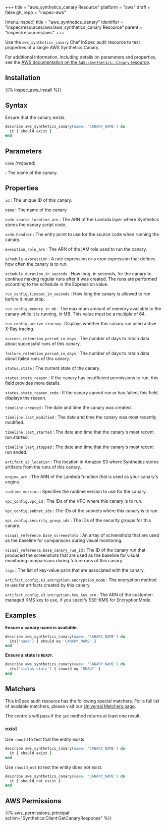 +++
title = "aws_synthetics_canary Resource"
platform = "aws"
draft = false
gh_repo = "inspec-aws"

[menu.inspec]
title = "aws_synthetics_canary"
identifier = "inspec/resources/aws/aws_synthetics_canary Resource"
parent = "inspec/resources/aws"
+++

Use the `aws_synthetics_canary` Chef InSpec audit resource to test properties of a single AWS Synthetics Canary.

For additional information, including details on parameters and properties, see the [AWS documentation on the `AWS::Synthetics::Canary` resource](https://docs.aws.amazon.com/AWSCloudFormation/latest/UserGuide/aws-resource-synthetics-canary.html).

## Installation

{{% inspec_aws_install %}}

## Syntax

Ensure that the canary exists.

```ruby
describe aws_synthetics_canary(name: 'CANARY_NAME') do
  it { should exist }
end
```

## Parameters

`name` _(required)_

: The name of the canary.

## Properties

`id`
: The unique ID of this canary.

`name`
: The name of the canary.

`code.source_location_arn`
: The ARN of the Lambda layer where Synthetics stores the canary script code.

`code.handler`
: The entry point to use for the source code when running the canary.

`execution_role_arn`
: The ARN of the IAM role used to run the canary.

`schedule.expression`
: A rate expression or a cron expression that defines how often the canary is to run.

`schedule.duration_in_seconds`
: How long, in seconds, for the canary to continue making regular runs after it was created. The runs are performed according to the schedule in the Expression value.

`run_config.timeout_in_seconds`
: How long the canary is allowed to run before it must stop.

`run_config.memory_in_mb`
: The maximum amount of memory available to the canary while it is running, in MB. This value must be a multiple of 64.

`run_config.active_tracing`
: Displays whether this canary run used active X-Ray tracing.

`success_retention_period_in_days`
: The number of days to retain data about successful runs of this canary.

`failure_retention_period_in_days`
: The number of days to retain data about failed runs of this canary.

`status.state`
: The current state of the canary.

`status.state_reason`
: If the canary has insufficient permissions to run, this field provides more details.

`status.state_reason_code`
: If the canary cannot run or has failed, this field displays the reason.

`timeline.created`
: The date and time the canary was created.

`timeline.last_modified`
: The date and time the canary was most recently modified.

`timeline.last_started`
: The date and time that the canary's most recent run started.

`timeline.last_stopped`
: The date and time that the canary's most recent run ended.

`artifact_s3_location`
: The location in Amazon S3 where Synthetics stores artifacts from the runs of this canary.

`engine_arn`
: The ARN of the Lambda function that is used as your canary's engine.

`runtime_version`
: Specifies the runtime version to use for the canary.

`vpc_config.vpc_id`
: The IDs of the VPC where this canary is to run.

`vpc_config.subnet_ids`
: The IDs of the subnets where this canary is to run.

`vpc_config.security_group_ids`
: The IDs of the security groups for this canary.

`visual_reference.base_screenshots`
: An array of screenshots that are used as the baseline for comparisons during visual monitoring.

`visual_reference.base_canary_run_id`
: The ID of the canary run that produced the screenshots that are used as the baseline for visual monitoring comparisons during future runs of this canary.

`tags`
: The list of key-value pairs that are associated with the canary.

`artifact_config.s3_encryption.encryption_mode`
: The encryption method to use for artifacts created by this canary.

`artifact_config.s3_encryption.kms_key_arn`
: The ARN of the customer-managed KMS key to use, if you specify SSE-KMS for EncryptionMode.

## Examples

**Ensure a canary name is available.**

```ruby
describe aws_synthetics_canary(name: 'CANARY_NAME') do
  its('name') { should eq 'CANARY_NAME' }
end
```

**Ensure a state is `READY`.**

```ruby
describe aws_synthetics_canary(name: 'CANARY_NAME') do
  its('status.state') { should eq 'READY' }
end
```

## Matchers

This InSpec audit resource has the following special matchers. For a full list of available matchers, please visit our [Universal Matchers page](https://www.inspec.io/docs/reference/matchers/).

The controls will pass if the `get` method returns at least one result.

### exist

Use `should` to test that the entity exists.

```ruby
describe aws_synthetics_canary(name: 'CANARY_NAME') do
  it { should exist }
end
```

Use `should_not` to test the entity does not exist.

```ruby
describe aws_synthetics_canary(name: 'CANARY_NAME') do
  it { should_not exist }
end
```

## AWS Permissions

{{% aws_permissions_principal action="Synthetics:Client:GetCanaryResponse" %}}
